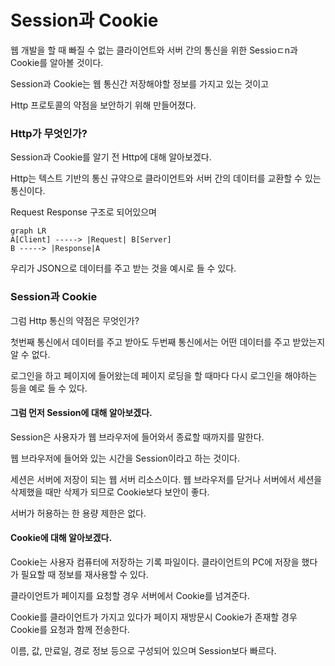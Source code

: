 # Session과 Cookie

웹 개발을 할 때 빠질 수 없는 클라이언트와 서버 간의 통신을 위한 Sessioㄷn과 Cookie를 알아볼 것이다.

Session과 Cookie는 웹 통신간 저장해야할 정보를 가지고 있는 것이고

Http 프로토콜의 약점을 보안하기 위해 만들어졌다.

### Http가 무엇인가?

Session과 Cookie를 알기 전 Http에 대해 알아보겠다.

Http는 텍스트 기반의 통신 규약으로 클라이언트와 서버 간의 데이터를 교환할 수 있는 통신이다.

Request Response 구조로 되어있으며

```mermaid
graph LR
A[Client] -----> |Request| B[Server]
B -----> |Response|A
```
우리가 JSON으로 데이터를 주고 받는 것을 예시로 들 수 있다.

### Session과 Cookie

그럼 Http 통신의 약점은 무엇인가?

첫번째 통신에서 데이터를 주고 받아도 두번째 통신에서는 어떤 데이터를 주고 받았는지 알 수 없다.

로그인을 하고 페이지에 들어왔는데 페이지 로딩을 할 때마다 다시 로그인을 해야하는 등을 예로 들 수 있다.

#### 그럼 먼저 Session에 대해 알아보겠다.

Session은 사용자가 웹 브라우저에 들어와서 종료할 때까지를 말한다.

웹 브라우저에 들어와 있는 시간을 Session이라고 하는 것이다.

세션은 서버에 저장이 되는 웹 서버 리소스이다. 웹 브라우저를 닫거나 서버에서 세션을 삭제했을 때만 삭제가 되므로 Cookie보다 보안이 좋다.

서버가 허용하는 한 용량 제한은 없다.

#### Cookie에 대해 알아보겠다.

Cookie는 사용자 컴퓨터에 저장하는 기록 파일이다. 클라이언트의 PC에 저장을 했다가 필요할 때 정보를 재사용할 수 있다.

클라이언트가 페이지를 요청할 경우 서버에서 Cookie를 넘겨준다.

Cookie를 클라이언트가 가지고 있다가 페이지 재방문시 Cookie가 존재할 경우 Cookie를 요청과 함께 전송한다.

이름, 값, 만료일, 경로 정보 등으로 구성되어 있으며 Session보다 빠르다.
